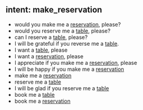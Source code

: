 ## intent: make_reservation
- would you make me a [reservation](reservation), please?
- would you reserve me a [table](reservation:reservation), please?
- can I reserve a [table](reservation:reservation), please?
- I will be grateful if you reverse me a [table](reservation:reservation).
- I want a [table](reservation:reservation), please
- I want a [reservation](reservation), please
- I appreciate if you make me a [reservation](reservation), please
- I will be happy if you make me a [reservation](reservation)
- make me a [reservation](reservation)
- reserve me a [table](reservation:reservation)
- I will be glad if you reserve me a [table](reservation:reservation)
- book me a [table](reservation:reservation)
- book me a [reservation](reservation)
